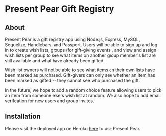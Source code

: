 # Present Pear Gift Registry

## About

Present Pear is a gift registry app using Node.js, Express, MySQL, Sequelize, Handlebars, and Passport. Users will be able to sign up and log in to create wish lists, groups (for gift-giving events), and view and assign wish lists per group to see what items on another group member's list are still available and what have already been gifted. 

Wish list owners will not be able to see what items on their own lists have been marked as purchased. Gift-givers can only see whether an item has been marked as gifted -- they cannot see who purchased the gift.

In the future, we hope to add a random choice feature allowing users to pick an item from someone else's wish list at random. We also hope to add email verifcation for new users and group invites.

## Installation

Please visit the deployed app on Heroku [here](https://present-pear.herokuapp.com/) to use Present Pear.

